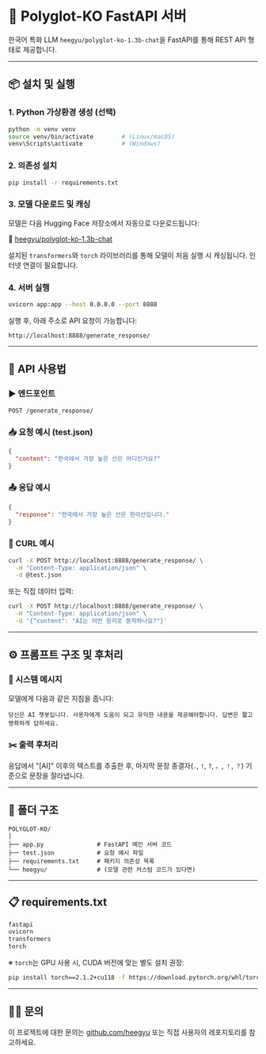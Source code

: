 # 🧠 Polyglot-KO FastAPI 서버

한국어 특화 LLM `heegyu/polyglot-ko-1.3b-chat`을 FastAPI를 통해 REST API 형태로 제공합니다.

---

## 📦 설치 및 실행

### 1. Python 가상환경 생성 (선택)

```bash
python -m venv venv
source venv/bin/activate        # (Linux/macOS)
venv\Scripts\activate           # (Windows)
```

### 2. 의존성 설치

```bash
pip install -r requirements.txt
```

### 3. 모델 다운로드 및 캐싱

모델은 다음 Hugging Face 저장소에서 자동으로 다운로드됩니다:

🔗 [heegyu/polyglot-ko-1.3b-chat](https://huggingface.co/heegyu/polyglot-ko-1.3b-chat)

설치된 `transformers`와 `torch` 라이브러리를 통해 모델이 처음 실행 시 캐싱됩니다. 인터넷 연결이 필요합니다.

### 4. 서버 실행

```bash
uvicorn app:app --host 0.0.0.0 --port 8888
```

실행 후, 아래 주소로 API 요청이 가능합니다:

```
http://localhost:8888/generate_response/
```

---

## 🔁 API 사용법

### ▶️ 엔드포인트

```
POST /generate_response/
```

### 📥 요청 예시 (test.json)

```json
{
  "content": "한국에서 가장 높은 산은 어디인가요?"
}
```

### 📤 응답 예시

```json
{
  "response": "한국에서 가장 높은 산은 한라산입니다."
}
```

### 🧪 CURL 예시

```bash
curl -X POST http://localhost:8888/generate_response/ \
  -H "Content-Type: application/json" \
  -d @test.json
```

또는 직접 데이터 입력:

```bash
curl -X POST http://localhost:8888/generate_response/ \
  -H "Content-Type: application/json" \
  -d '{"content": "AI는 어떤 원리로 동작하나요?"}'
```

---

## ⚙️ 프롬프트 구조 및 후처리

### 📌 시스템 메시지

모델에게 다음과 같은 지침을 줍니다:

```
당신은 AI 챗봇입니다. 사용자에게 도움이 되고 유익한 내용을 제공해야합니다. 답변은 짧고 명확하게 답하세요.
```

### ✂️ 출력 후처리

응답에서 "\[AI]" 이후의 텍스트를 추출한 후, 마지막 문장 종결자(`.`, `!`, `?`, `。`, `！`, `？`) 기준으로 문장을 잘라냅니다.

---

## 📁 폴더 구조

```
POLYGLOT-KO/
│
├── app.py               # FastAPI 메인 서버 코드
├── test.json            # 요청 예시 파일
├── requirements.txt     # 패키지 의존성 목록
└── heegyu/              # (모델 관련 커스텀 코드가 있다면)
```

---

## 📋 requirements.txt

```txt
fastapi
uvicorn
transformers
torch
```

※ `torch`는 GPU 사용 시, CUDA 버전에 맞는 별도 설치 권장:

```bash
pip install torch==2.1.2+cu118 -f https://download.pytorch.org/whl/torch_stable.html
```

---

## 🙋‍♂️ 문의

이 프로젝트에 대한 문의는 [github.com/heegyu](https://github.com/heegyu) 또는 직접 사용자의 레포지토리를 참고하세요.
